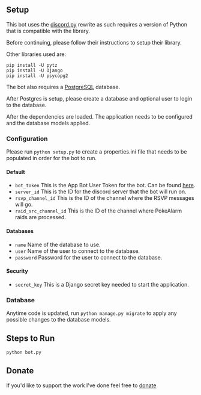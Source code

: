 ## Setup
This bot uses the [discord.py](https://github.com/Rapptz/discord.py/tree/rewrite) rewrite as such requires a version of Python that is compatible with the library.

Before continuing, please follow their instructions to setup their library.

Other libraries used are:
```
pip install -U pytz
pip install -U Django
pip install -U psycopg2
```
The bot also requires a [PostgreSQL](https://www.postgresql.org/) database.

After Postgres is setup, please create a database and optional user to login to the database.

After the dependencies are loaded. The application needs to be configured and the database models applied.

### Configuration
Please run `python setup.py` to create a properties.ini file that needs to be populated in order for the bot to run.

#### Default
* `bot_token` This is the App Bot User Token for the bot. Can be found [here](https://discordapp.com/developers/applications/me).
* `server_id` This is the ID for the discord server that the bot will run on.
* `rsvp_channel_id` This is the ID of the channel where the RSVP messages will go.
* `raid_src_channel_id` This is the ID of the channel where PokeAlarm raids are processed. 

#### Databases
* `name` Name of the database to use.
* `user` Name of the user to connect to the database.
* `password` Password for the user to connect to the database.

#### Security
* `secret_key` This is a Django secret key needed to start the application.


### Database
Anytime code is updated, run `python manage.py migrate` to apply any possible changes to the database models.

## Steps to Run
```
python bot.py
```
## Donate
If you'd like to support the work I've done feel free to [donate](https://www.paypal.me/peterobrien5)